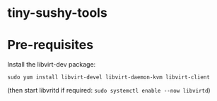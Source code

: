 # tiny-sushy-tools

# Pre-requisites

Install the libvirt-dev package:

```sudo yum install libvirt-devel libvirt-daemon-kvm libvirt-client```

(then start libvritd if required: ```sudo systemctl enable --now libvirtd```)